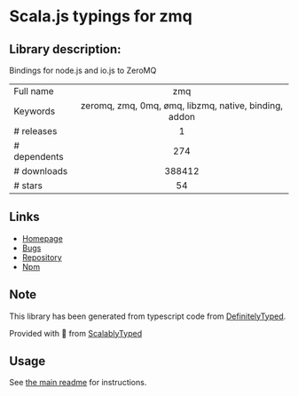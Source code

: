 
# Scala.js typings for zmq


## Library description:
Bindings for node.js and io.js to ZeroMQ

|                    |                 |
| ------------------ | :-------------: |
| Full name          | zmq |
| Keywords           | zeromq, zmq, 0mq, ømq, libzmq, native, binding, addon |
| # releases         | 1 |
| # dependents       | 274 |
| # downloads        | 388412 |
| # stars            | 54 |

## Links
- [Homepage](https://github.com/JustinTulloss/zeromq.node#readme)
- [Bugs](https://github.com/JustinTulloss/zeromq.node/issues)
- [Repository](https://github.com/JustinTulloss/zeromq.node)
- [Npm](https://www.npmjs.com/package/zmq)
    


## Note
This library has been generated from typescript code from [DefinitelyTyped](https://definitelytyped.org).

Provided with :purple_heart: from [ScalablyTyped](https://github.com/oyvindberg/ScalablyTyped)

## Usage
See [the main readme](../../readme.md) for instructions.


